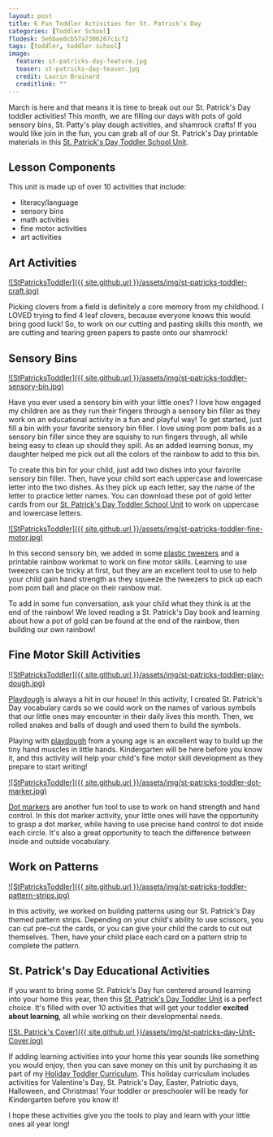 ```yaml
---
layout: post
title: 6 Fun Toddler Activities for St. Patrick's Day
categories: [Toddler School]
flodesk: 5e6bae8cb57a7300267c1cf2
tags: [toddler, toddler school]
image:
  feature: st-patricks-day-feature.jpg
  teaser: st-patricks-day-teaser.jpg
  credit: Laurin Brainard
  creditlink: ""
---
```

March is here and that means it is time to break out our St. Patrick's Day toddler activities! This month, we are filling our days with pots of gold sensory bins, St. Patty's play dough activities, and shamrock crafts! If you would like join in the fun, you can grab all of our St. Patrick's Day printable materials in this [St. Patrick's Day Toddler School Unit](https://www.teacherspayteachers.com/Product/-50-off-48hr-St-Patrick-s-Day-Toddler-School-Lesson-Plans-and-Activities-9040486?utm_source=PB%20Blog%20&utm_campaign=St.%20Patrick's%20Day%20Toddler%20School). 

## Lesson Components 
This unit is made up of over 10 activities that include:
- literacy/language 
- sensory bins 
- math activities
- fine motor activities
- art activities

## Art Activities 

[![StPatricksToddler]({{ site.github.url }}/assets/img/st-patricks-toddler-craft.jpg)](https://www.teacherspayteachers.com/Product/-50-off-48hr-St-Patrick-s-Day-Toddler-School-Lesson-Plans-and-Activities-9040486?utm_source=PB%20Blog%20&utm_campaign=St.%20Patrick's%20Day%20Toddler%20School)

Picking clovers from a field is definitely a core memory from my childhood. I LOVED trying to find 4 leaf clovers, because everyone knows this would bring good luck! So, to work on our cutting and pasting skills this month, we are cutting and tearing green papers to paste onto our shamrock!

## Sensory Bins

[![StPatricksToddler]({{ site.github.url }}/assets/img/st-patricks-toddler-sensory-bin.jpg)](https://www.teacherspayteachers.com/Product/-50-off-48hr-St-Patrick-s-Day-Toddler-School-Lesson-Plans-and-Activities-9040486?utm_source=PB%20Blog%20&utm_campaign=St.%20Patrick's%20Day%20Toddler%20School)

Have you ever used a sensory bin with your little ones? I love how engaged my children are as they run their fingers through a sensory bin filler as they work on an educational activity in a fun and playful way! To get started, just fill a bin with your favorite sensory bin filler. I love using pom pom balls as a sensory bin filler since they are squishy to run fingers through, all while being easy to clean up should they spill. As an added learning bonus, my daughter helped me pick out all the colors of the rainbow to add to this bin. 

To create this bin for your child, just add two dishes into your favorite sensory bin filler. Then, have your child sort each uppercase and lowercase letter into the two dishes. As they pick up each letter, say the name of the letter to practice letter names. You can download these pot of gold letter cards from our [St. Patrick's Day Toddler School Unit](https://www.teacherspayteachers.com/Product/-50-off-48hr-St-Patrick-s-Day-Toddler-School-Lesson-Plans-and-Activities-9040486?utm_source=PB%20Blog%20&utm_campaign=St.%20Patrick's%20Day%20Toddler%20School) to work on uppercase and lowercase letters. 

[![StPatricksToddler]({{ site.github.url }}/assets/img/st-patricks-toddler-fine-motor.jpg)](https://www.teacherspayteachers.com/Product/-50-off-48hr-St-Patrick-s-Day-Toddler-School-Lesson-Plans-and-Activities-9040486?utm_source=PB%20Blog%20&utm_campaign=St.%20Patrick's%20Day%20Toddler%20School)

In this second sensory bin, we added in some [plastic tweezers](https://amzn.to/3SrpzcY) and a printable rainbow workmat to work on fine motor skills. Learning to use tweezers can be tricky at first, but they are an excellent tool to use to help your child gain hand strength as they squeeze the tweezers to pick up each pom pom ball and place on their rainbow mat. 

To add in some fun conversation, ask your child what they think is at the end of the rainbow! We loved reading a St. Patrick's Day book and learning about how a pot of gold can be found at the end of the rainbow, then building our own rainbow!

## Fine Motor Skill Activities

[![StPatricksToddler]({{ site.github.url }}/assets/img/st-patricks-toddler-play-dough.jpg)](https://www.teacherspayteachers.com/Product/-50-off-48hr-St-Patrick-s-Day-Toddler-School-Lesson-Plans-and-Activities-9040486?utm_source=PB%20Blog%20&utm_campaign=St.%20Patrick's%20Day%20Toddler%20School)

[Playdough](https://amzn.to/3YXfYxg) is always a hit in our house! In this activity, I created St. Patrick's Day vocabulary cards so we could work on the names of various symbols that our little ones may encounter in their daily lives this month. Then, we rolled snakes and balls of dough and used them to build the symbols. 

Playing with [playdough](https://amzn.to/3YXfYxg) from a young age is an excellent way to build up the tiny hand muscles in little hands. Kindergarten will be here before you know it, and this activity will help your child's fine motor skill development as they prepare to start writing!

[![StPatricksToddler]({{ site.github.url }}/assets/img/st-patricks-toddler-dot-marker.jpg)](https://www.teacherspayteachers.com/Product/-50-off-48hr-St-Patrick-s-Day-Toddler-School-Lesson-Plans-and-Activities-9040486?utm_source=PB%20Blog%20&utm_campaign=St.%20Patrick's%20Day%20Toddler%20School)

[Dot markers](https://amzn.to/3XW6MaY) are another fun tool to use to work on hand strength and hand control. In this dot marker activity, your little ones will have the opportunity to grasp a dot marker, while having to use precise hand control to dot inside each circle. It's also a great opportunity to teach the difference between inside and outside vocabulary. 

## Work on Patterns

[![StPatricksToddler]({{ site.github.url }}/assets/img/st-patricks-toddler-pattern-strips.jpg)](https://www.teacherspayteachers.com/Product/-50-off-48hr-St-Patrick-s-Day-Toddler-School-Lesson-Plans-and-Activities-9040486?utm_source=PB%20Blog%20&utm_campaign=St.%20Patrick's%20Day%20Toddler%20School)

In this activity, we worked on building patterns using our St. Patrick's Day themed pattern strips. Depending on your child's ability to use scissors, you can cut pre-cut the cards, or you can give your child the cards to cut out themselves. Then, have your child place each card on a pattern strip to complete the pattern. 

## St. Patrick's Day Educational Activities

If you want to bring some St. Patrick's Day fun centered around learning into your home this year, then this [St. Patrick's Day Toddler Unit](https://www.teacherspayteachers.com/Product/Valentine-Toddler-School-Lesson-Plans-Preschool-Activities-8868463?utm_source=PB%20Blog&utm_campaign=Valentine%20Toddler%20School) is a perfect choice. It's filled with over 10 activities that will get your toddler **excited about learning**, all while working on their developmental needs.

[![St. Patrick's Cover]({{ site.github.url }}/assets/img/st-patricks-day-Unit-Cover.jpg)](https://www.teacherspayteachers.com/Product/-50-off-48hr-St-Patrick-s-Day-Toddler-School-Lesson-Plans-and-Activities-9040486?utm_source=PB%20Blog%20&utm_campaign=St.%20Patrick's%20Day%20Toddler%20School)

If adding learning activities into your home this year sounds like something you would enjoy, then you can save money on this unit by purchasing it as part of my [Holiday Toddler Curriculum](https://www.teacherspayteachers.com/Product/Holiday-Toddler-Activities-Lesson-Plans-Growing-Bundle-Preschool-Curriculum-8705555?utm_source=PB%20Blog&utm_campaign=Holiday%20Toddler%20Bundle%20Upsell). This holiday curriculum includes activities for Valentine's Day, St. Patrick's Day, Easter, Patriotic days, Halloween, and Christmas! Your toddler or preschooler will be ready for Kindergarten before you know it! 

I hope these activities give you the tools to play and learn with your little ones all year long!